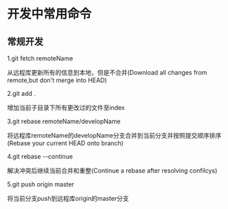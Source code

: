# 开发中常用命令
## 常规开发

1.git fetch remoteName       

从远程库更新所有的信息到本地，但是不合并(Download all changes from remote,but don't merge into HEAD)

2.git add . 

增加当前子目录下所有更改过的文件至index

3.git rebase remoteName/developName         

将远程库remoteName的developName分支合并到当前分支并按照提交顺序排序(Rebase your current HEAD onto branch)

4.git rebase --continue     

解决冲突后继续当前合并和重整(Continue a rebase after resolving confilcys)

5.git push origin master 

将当前分支push到远程库origin的master分支